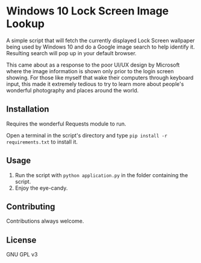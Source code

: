 # Windows 10 Lock Screen Image Lookup

A simple script that will fetch the currently displayed Lock Screen wallpaper being used by Windows 10 and do a Google image search to help identify it. Resulting search will pop up in your default browser.

This came about as a response to the poor UI/UX design by Microsoft where the image information is shown only prior to the login screen showing. For those like myself that wake their computers through keyboard input, this made it extremely tedious to try to learn more about people's wonderful photography and places around the world.

## Installation

Requires the wonderful Requests module to run. 

Open a terminal in the script's directory and type `pip install -r requirements.txt` to install it.

## Usage

1. Run the script with `python application.py` in the folder containing the script.
2. Enjoy the eye-candy.

## Contributing

Contributions always welcome.

## License

GNU GPL v3
